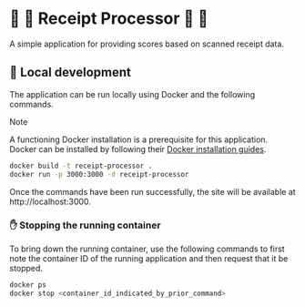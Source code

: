 # :scroll: :robot: Receipt Processor :robot: :scroll:

A simple application for providing scores based on scanned receipt data.

## :microscope: Local development

The application can be run locally using Docker and the following commands.

> [!NOTE]
>
> A functioning Docker installation is a prerequisite for this application.
> Docker can be installed by following their [Docker installation guides].

```bash
docker build -t receipt-processor .
docker run -p 3000:3000 -d receipt-processor
```

Once the commands have been run successfully, the site will be available at
http://localhost:3000.

### :raised_hand: Stopping the running container

To bring down the running container, use the following commands to first note
the container ID of the running application and then request that it be stopped.

```bash
docker ps
docker stop <container_id_indicated_by_prior_command>
```

<!-- Link references. -->
> [Docker installation guides]: https://docs.docker.com/get-started/get-docker/
